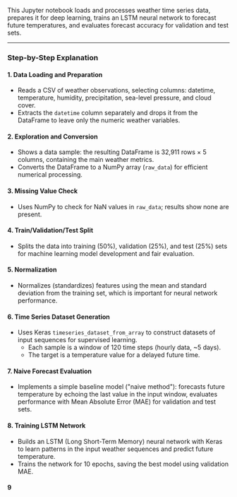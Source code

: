 This Jupyter notebook loads and processes weather time series data, prepares it for deep learning, trains an LSTM neural network to forecast future temperatures, and evaluates forecast accuracy for validation and test sets.

---

### Step-by-Step Explanation

#### 1. **Data Loading and Preparation**
- Reads a CSV of weather observations, selecting columns: datetime, temperature, humidity, precipitation, sea-level pressure, and cloud cover.
- Extracts the `datetime` column separately and drops it from the DataFrame to leave only the numeric weather variables.

#### 2. **Exploration and Conversion**
- Shows a data sample: the resulting DataFrame is 32,911 rows × 5 columns, containing the main weather metrics.
- Converts the DataFrame to a NumPy array (`raw_data`) for efficient numerical processing.

#### 3. **Missing Value Check**
- Uses NumPy to check for NaN values in `raw_data`; results show none are present.

#### 4. **Train/Validation/Test Split**
- Splits the data into training (50%), validation (25%), and test (25%) sets for machine learning model development and fair evaluation.

#### 5. **Normalization**
- Normalizes (standardizes) features using the mean and standard deviation from the training set, which is important for neural network performance.

#### 6. **Time Series Dataset Generation**
- Uses Keras `timeseries_dataset_from_array` to construct datasets of input sequences for supervised learning.
  - Each sample is a window of 120 time steps (hourly data, ~5 days).
  - The target is a temperature value for a delayed future time.

#### 7. **Naive Forecast Evaluation**
- Implements a simple baseline model ("naive method"): forecasts future temperature by echoing the last value in the input window, evaluates performance with Mean Absolute Error (MAE) for validation and test sets.

#### 8. **Training LSTM Network**
- Builds an LSTM (Long Short-Term Memory) neural network with Keras to learn patterns in the input weather sequences and predict future temperature.
- Trains the network for 10 epochs, saving the best model using validation MAE.

#### 9
